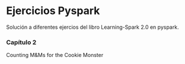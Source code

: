 # Ejercicios  Pyspark 
Solución a diferentes ejercios del libro  Learning-Spark 2.0  en pyspark.

### Capítulo 2
Counting M&Ms for the Cookie Monster
